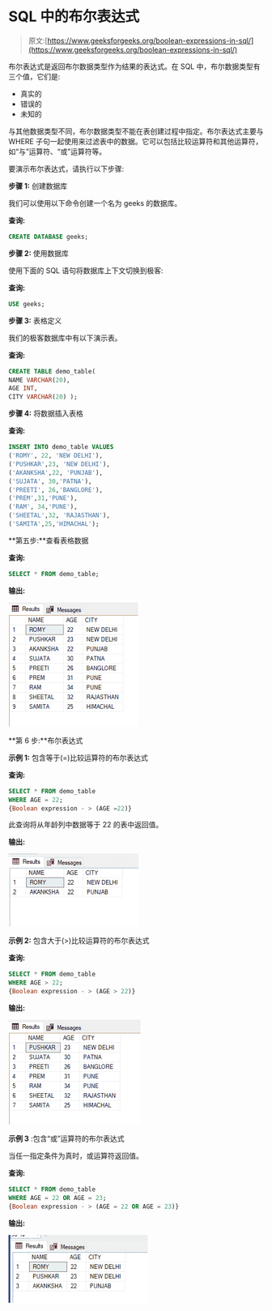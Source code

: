 # SQL 中的布尔表达式

> 原文:[https://www.geeksforgeeks.org/boolean-expressions-in-sql/](https://www.geeksforgeeks.org/boolean-expressions-in-sql/)

布尔表达式是返回布尔数据类型作为结果的表达式。在 SQL 中，布尔数据类型有三个值，它们是:

*   真实的
*   错误的
*   未知的

与其他数据类型不同，布尔数据类型不能在表创建过程中指定。布尔表达式主要与 WHERE 子句一起使用来过滤表中的数据。它可以包括比较运算符和其他运算符，如“与”运算符、“或”运算符等。

要演示布尔表达式，请执行以下步骤:

**步骤 1:** 创建数据库

我们可以使用以下命令创建一个名为 geeks 的数据库。

**查询:**

```sql
CREATE DATABASE geeks;
```

**步骤 2:** 使用数据库

使用下面的 SQL 语句将数据库上下文切换到极客:

**查询:**

```sql
USE geeks;
```

**步骤 3:** 表格定义

我们的极客数据库中有以下演示表。

**查询:**

```sql
CREATE TABLE demo_table(
NAME VARCHAR(20),
AGE INT,
CITY VARCHAR(20) );
```

**步骤 4:** 将数据插入表格

**查询:**

```sql
INSERT INTO demo_table VALUES
('ROMY', 22, 'NEW DELHI'),
('PUSHKAR',23, 'NEW DELHI'),
('AKANKSHA',22, 'PUNJAB'),
('SUJATA', 30,'PATNA'),
('PREETI', 26,'BANGLORE'),
('PREM',31,'PUNE'),
('RAM', 34,'PUNE'),
('SHEETAL',32, 'RAJASTHAN'),
('SAMITA',25,'HIMACHAL');
```

**第五步:**查看表格数据

**查询:**

```sql
SELECT * FROM demo_table;
```

**输出:**

![](img/4eaa63eec93bafd89e345ccf19240911.png)

**第 6 步:**布尔表达式

**示例 1:** 包含等于(=)比较运算符的布尔表达式

**查询:**

```sql
SELECT * FROM demo_table
WHERE AGE = 22;                                
{Boolean expression - > (AGE =22)}
```

此查询将从年龄列中数据等于 22 的表中返回值。

**输出:**

![](img/c918957649d8ea711fcec7d12a884f35.png)

**示例 2:** 包含大于(>)比较运算符的布尔表达式

**查询:**

```sql
SELECT * FROM demo_table
WHERE AGE > 22;                                      
{Boolean expression - > (AGE > 22)}
```

**输出:**

![](img/1a93dfabef75a8ac016a62b92b249a38.png)

**示例 3** :包含“或”运算符的布尔表达式

当任一指定条件为真时，或运算符返回值。

**查询:**

```sql
SELECT * FROM demo_table
WHERE AGE = 22 OR AGE = 23;         
{Boolean expression - > (AGE = 22 OR AGE = 23)}
```

**输出:**

![](img/b2ac209fc5fd5c8e6525b13fac475b43.png)